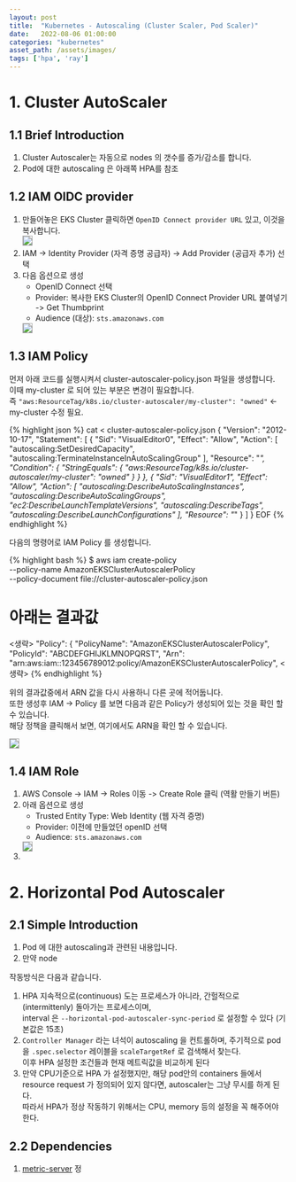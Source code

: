 ```yaml
---
layout: post
title:  "Kubernetes - Autoscaling (Cluster Scaler, Pod Scaler)"
date:   2022-08-06 01:00:00
categories: "kubernetes"
asset_path: /assets/images/
tags: ['hpa', 'ray']
---
```




# 1. Cluster AutoScaler

## 1.1 Brief Introduction

1. Cluster Autoscaler는 자동으로 nodes 의 갯수를 증가/감소를 합니다. 
2. Pod에 대한 autoscaling 은 아래쪽 HPA를 참조


## 1.2 IAM OIDC provider

1. 만들어놓은 EKS Cluster 클릭하면 `OpenID Connect provider URL` 있고, 이것을 복사합니다.<br>
   <img src="{{ page.asset_path }}kuberntes-autoscaler-openid.png" class="img-responsive img-rounded img-fluid border rounded center" style="border:1px solid #aaa;">
2. IAM -> Identity Provider (자격 증명 공급자) -> Add Provider (공급자 추가) 선택 
3. 다음 옵션으로 생성 
   - OpenID Connect 선택
   - Provider: 복사한 EKS Cluster의 OpenID Connect Provider URL 붙여넣기 -> Get Thumbprint
   - Audience (대상): `sts.amazonaws.com` 
   <img src="{{ page.asset_path }}kuberntes-autoscaler-openid2.png" class="img-responsive img-rounded img-fluid border rounded center" style="border:1px solid #aaa;">



## 1.3 IAM Policy

먼저 아래 코드를 실행시켜서 cluster-autoscaler-policy.json 파일을 생성합니다.<br>
이때 my-cluster 로 되어 있는 부분은 변경이 필요합니다. <br>
즉 `"aws:ResourceTag/k8s.io/cluster-autoscaler/my-cluster": "owned"` <- my-cluster 수정 필요.

{% highlight json %}
cat <<EOF > cluster-autoscaler-policy.json
{
    "Version": "2012-10-17",
    "Statement": [
        {
            "Sid": "VisualEditor0",
            "Effect": "Allow",
            "Action": [
                "autoscaling:SetDesiredCapacity",
                "autoscaling:TerminateInstanceInAutoScalingGroup"
            ],
            "Resource": "*",
            "Condition": {
                "StringEquals": {
                    "aws:ResourceTag/k8s.io/cluster-autoscaler/my-cluster": "owned"
                }
            }
        },
        {
            "Sid": "VisualEditor1",
            "Effect": "Allow",
            "Action": [
                "autoscaling:DescribeAutoScalingInstances",
                "autoscaling:DescribeAutoScalingGroups",
                "ec2:DescribeLaunchTemplateVersions",
                "autoscaling:DescribeTags",
                "autoscaling:DescribeLaunchConfigurations"
            ],
            "Resource": "*"
        }
    ]
}
EOF
{% endhighlight %}


다음의 명령어로 IAM Policy 를 생성합니다. 

{% highlight bash %}
$ aws iam create-policy \
    --policy-name AmazonEKSClusterAutoscalerPolicy \
    --policy-document file://cluster-autoscaler-policy.json

# 아래는 결과값 
<생략>
    "Policy": {
        "PolicyName": "AmazonEKSClusterAutoscalerPolicy",
        "PolicyId": "ABCDEFGHIJKLMNOPQRST",
        "Arn": "arn:aws:iam::123456789012:policy/AmazonEKSClusterAutoscalerPolicy",
<생략>
{% endhighlight %}
 
위의 결과값중에서 ARN 값을 다시 사용하니 다른 곳에 적어둡니다. <br>
또한 생성후 IAM -> Policy 를 보면 다음과 같은 Policy가 생성되어 있는 것을 확인 할 수 있습니다.<br>
해당 정책을 클릭해서 보면, 여기에서도 ARN을 확인 할 수 있습니다. 

<img src="{{ page.asset_path }}kuberntes-autoscaler-policy.png" class="img-responsive img-rounded img-fluid border rounded center" style="border:1px solid #aaa;">



## 1.4 IAM Role 

1. AWS Console -> IAM -> Roles 이동 -> Create Role 클릭 (역활 만들기 버튼)
2. 아래 옵션으로 생성
   - Trusted Entity Type: Web Identity (웹 자격 증명)
   - Provider: 이전에 만들었던 openID 선택
   - Audience: `sts.amazonaws.com`
   <img src="{{ page.asset_path }}kuberntes-autoscaler-role1.png" class="img-responsive img-rounded img-fluid border rounded center" style="border:1px solid #aaa;">
3. 






# 2. Horizontal Pod Autoscaler

## 2.1 Simple Introduction

1. Pod 에 대한 autoscaling과 관련된 내용입니다. 
2. 만약 node

작동방식은 다음과 같습니다. 

1. HPA 지속적으로(continuous) 도는 프로세스가 아니라, 간헐적으로(intermittenly) 돌아가는 프로세스이며, <br> 
   interval 은 `--horizontal-pod-autoscaler-sync-period` 로 설정할 수 있다 (기본값은 15초)
2. `Controller Manager` 라는 녀석이 autoscaling 을 컨트롤하며, 주기적으로 pod 을 `.spec.selector` 레이블을 `scaleTargetRef` 로 검색해서 찾는다. <br>
   이후 HPA 설정한 조건들과 현재 메트릭값을 비교하게 된다
3. 만약 CPU기준으로 HPA 가 설정했지만, 해당 pod안의 containers 들에서 resource request 가 정의되어 있지 않다면, autoscaler는 그냥 무시를 하게 된다.<br> 
   따라서 HPA가 정상 작동하기 위해서는 CPU, memory 등의 설정을 꼭 해주어야 한다.



## 2.2 Dependencies 

1. [metric-server](https://github.com/kubernetes-sigs/metrics-server)
정